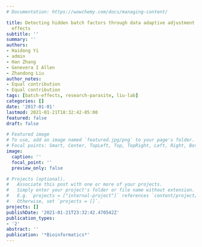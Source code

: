 ```yaml
---
# Documentation: https://wowchemy.com/docs/managing-content/

title: Detecting hidden batch factors through data adaptive adjustment for biological
  effects
subtitle: ''
summary: ''
authors:
- Haidong Yi
- admin
- Han Zhang
- Genevera I Allen
- Zhandong Liu
author_notes:
- Equal contribution
- Equal contribution
tags: [batch-effects, research-parasite, liu-lab]
categories: []
date: '2017-01-01'
lastmod: 2021-01-21T18:32:42-05:00
featured: false
draft: false

# Featured image
# To use, add an image named `featured.jpg/png` to your page's folder.
# Focal points: Smart, Center, TopLeft, Top, TopRight, Left, Right, BottomLeft, Bottom, BottomRight.
image:
  caption: ''
  focal_point: ''
  preview_only: false

# Projects (optional).
#   Associate this post with one or more of your projects.
#   Simply enter your project's folder or file name without extension.
#   E.g. `projects = ["internal-project"]` references `content/project/deep-learning/index.md`.
#   Otherwise, set `projects = []`.
projects: []
publishDate: '2021-01-21T23:32:42.470542Z'
publication_types:
- '2'
abstract: ''
publication: '*Bioinformatics*'
---
```

